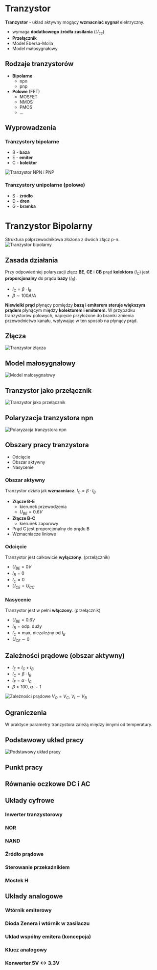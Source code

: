 # Tranzystor
**Tranzystor** - układ aktywny mogący **wzmacniać sygnał** elektryczny.
- wymaga **dodatkowego źródła zasilania** ($U_{cc}$)
- **Przełącznik**
- Model Ebersa-Molla
- Model małosygnałowy

## Rodzaje tranzystorów
- **Bipolarne**
	- npn
	- pnp
- **Polowe** (FET)
	- MOSFET
	- NMOS
	- PMOS
	- ...

## Wyprowadzenia

### Tranzystory bipolarne
- B - **baza**
- E - **emiter**
- C - **kolektor**

![Tranzystor NPN i PNP](../img/npn_pnp_transistors.png)

### Tranzystory unipolarne (polowe)
- S - **źródło**
- D - **dren**
- G - **bramka**

# Tranzystor Bipolarny
Struktura półprzewodnikowa złożona z dwóch złącz p-n.
![Tranzystor bipolarny](../img/bipolar_transistor.jpg)

## Zasada działania
Przy odpowiedniej polaryzacji złącz **BE**, **CE** i **CB** prąd **kolektora** ($I_C$) jest **proporcjonalny** do prądu **bazy** ($I_B$).
- $I_C=\beta\cdot I_B$
- $\beta \sim 100A/A$

**Niewielki prąd** płynący pomiędzy **bazą i emiterem** **steruje większym prądem** płynącym między **kolektorem i emiterem.**
W przypadku tranzystorów polowych, napięcie przyłożone do bramki zmienia przewodnictwo kanału, wpływając w ten sposób na płynący prąd.
## Złącza
![Tranzystor złącza](../img/zlacza.png)

## Model małosygnałowy
![Model małosygnałowy](../img/model_malosygnalowy.png)

## Tranzystor jako przełącznik
![Tranzystor jako przełącznik](../img/transistor_as_switch.png)

## Polaryzacja tranzystora npn
![Polaryzacja tranzystora npn](../img/transistor_polarity.png)

## Obszary pracy tranzystora
- Odcięcie
- Obszar aktywny
- Nasycenie

### Obszar aktywny
Tranzystor działa jak **wzmacniacz**. $I_C=\beta \cdot I_B$
- **Złącze B-E**
	- kierunek przewodzenia
	- $U_{BE} = 0.6V$
- **Złącze B-C**
	- kierunek zaporowy
- Prąd C jest proporcjonalny do prądu B
- Wzmacniacze liniowe

### Odcięcie
Tranzystor jest całkowicie **wyłączony**. (przełącznik)
- $U_{BE}=0V$
- $I_B=0$
- $I_C=0$
- $U_{CE}=U_{CC}$

### Nasycenie
Tranzystor jest w pełni **włączony**. (przełącznik)
- $U_{BE}=0.6V$
- $I_B = \text{odp. duży}$
- $I_C = \text{max, niezależny od }I_B$
- $U_{CE} \sim 0$

## Zależności prądowe (obszar aktywny)
- $I_E=I_C + I_B$
- $I_C = \beta\cdot I_B$
- $I_E = \alpha\cdot I_C$
- $\beta > 100$, $\alpha \sim 1$

![Zależności prądowe](../img/transfer_characteristics_transistor.png)
$V_O=V_C$, $V_{i} \sim V_B$

## Ograniczenia
W praktyce parametry tranzystora zależą między innymi od temperatury.

## Podstawowy układ pracy
![Podstawowy układ pracy](../img/uklad_pracy.png)

## Punkt pracy

## Równanie oczkowe DC i AC

## Układy cyfrowe

### Inwerter tranzystorowy

### NOR

### NAND

### Źródło prądowe

### Sterowanie przekaźnikiem

### Mostek H

## Układy analogowe

### Wtórnik emiterowy

### Dioda Zenera i wtórnik w zasilaczu

### Układ wspólny emitera (koncepcja)

### Klucz analogowy

### Konwerter 5V <-> 3.3V